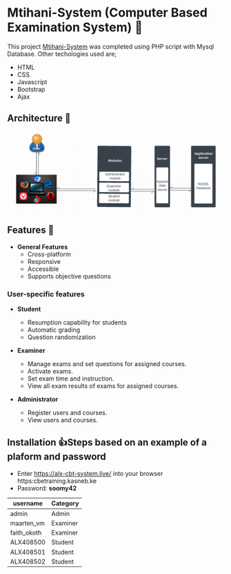 # Mtihani-System (Computer Based Examination System) :page_facing_up:

This project [Mtihani-System](https://alx-cbt-system.live/) was completed using PHP script with Mysql Database. Other techologies used are;
* HTML
* CSS
* Javascript
* Bootstrap
* Ajax

## Architecture :couple:
![Architecture](assets/images/architecture.jpg)

## Features :speech_balloon:
* **General Features**
    - Cross-platform
    - Responsive
    - Accessible
    - Supports objective questions

### User-specific features
* **Student**
    - Resumption capability for students
    - Automatic grading
    - Question randomization

* **Examiner**
    - Manage exams and set questions for assigned courses.
    - Activate exams.
    - Set exam time and instruction.
    - View all exam results of exams for assigned courses.

* **Administrator**
    - Register users and courses.
    - View users and courses.


## Installation :thumbsup:Steps based on an example of a plaform and password
* Enter https://alx-cbt-system.live/ into your browser https:cbetraining.kasneb.ke
* Password: **soomy42**

| username | Category |
| ------------- | ------------- |
| admin  | Admin  |
| maarten_vm  | Examiner  |
| faith_okoth  | Examiner  |
| ALX408500  | Student  |
| ALX408501  | Student  |
| ALX408502  | Student  |


